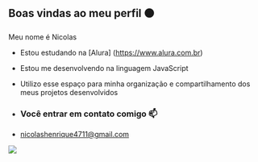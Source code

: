 ## Boas vindas ao meu perfil 🟤

Meu nome é Nicolas

- Estou estudando na [Alura] (https://www.alura.com.br)
- Estou me desenvolvendo na linguagem JavaScript
- Utilizo esse espaço para minha organização e compartilhamento dos meus projetos desenvolvidos

- ### Você entrar em contato comigo 📫

- nicolashenrique4711@gmail.com

![](https://media1.tenor.com/m/7GyHsInT8uoAAAAC/naruto.gif)
